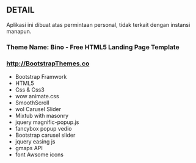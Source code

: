 ## DETAIL
  Aplikasi ini dibuat atas permintaan personal, tidak terkait dengan instansi manapun.
### Theme Name: Bino - Free HTML5 Landing Page Template
### http://BootstrapThemes.co
* Bootstrap Framwork
* HTML5 
* Css & Css3
* wow animate.css
* SmoothScroll
* wol Carusel Slider
* Mixtub with masonry
* jquery magnific-popup.js
* fancybox popup vedio
* Bootstrap carusel slider
* jquery easing js
* gmaps API
* font Awsome icons
